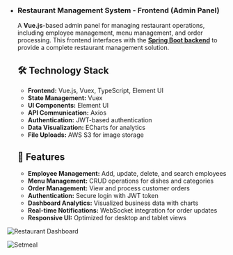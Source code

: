- ### **Restaurant Management System - Frontend (Admin Panel)**

  A **Vue.js**-based admin panel for managing restaurant operations, including employee management, menu management, and order processing. This frontend interfaces with the **[Spring Boot backend](https://github.com/chloexj/chloe-restaurant-backend)** to provide a complete restaurant management solution.

  ## 🛠 **Technology Stack**

  - **Frontend:** Vue.js, Vuex, TypeScript, Element UI
  - **State Management:** Vuex
  - **UI Components:** Element UI
  - **API Communication:** Axios
  - **Authentication:** JWT-based authentication
  - **Data Visualization:** ECharts for analytics
  - **File Uploads:** AWS S3 for image storage

  ## 🚀 **Features**

  - **Employee Management:** Add, update, delete, and search employees
  - **Menu Management:** CRUD operations for dishes and categories
  - **Order Management:** View and process customer orders
  - **Authentication:** Secure login with JWT token
  - **Dashboard Analytics:** Visualized business data with charts
  - **Real-time Notifications:** WebSocket integration for order updates
  - **Responsive UI:** Optimized for desktop and tablet views
  
  

![Restaurant Dashboard](https://s3.us-east-1.amazonaws.com/com.chloe.testaws/project-restaurant-pic1.png) 



![Setmeal](https://s3.us-east-1.amazonaws.com/com.chloe.testaws/project-restaurant-pic2.png)

